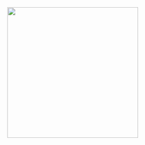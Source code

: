 <img src="https://github.com/user-attachments/assets/1c9e7762-240a-40c6-af5b-ca4b3a8ec6a3" width="300">

